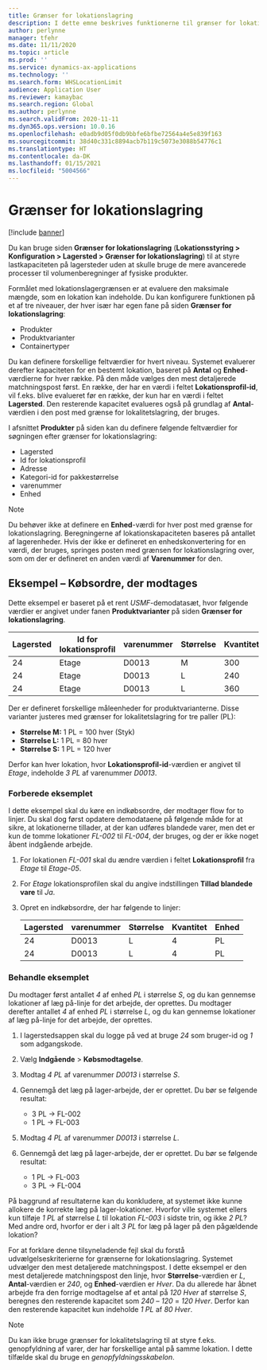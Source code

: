 ```yaml
---
title: Grænser for lokationslagring
description: I dette emne beskrives funktionerne til grænser for lokationslagring.
author: perlynne
manager: tfehr
ms.date: 11/11/2020
ms.topic: article
ms.prod: ''
ms.service: dynamics-ax-applications
ms.technology: ''
ms.search.form: WHSLocationLimit
audience: Application User
ms.reviewer: kamaybac
ms.search.region: Global
ms.author: perlynne
ms.search.validFrom: 2020-11-11
ms.dyn365.ops.version: 10.0.16
ms.openlocfilehash: e0adb9d05f0db9bbfe6bfbe72564a4e5e839f163
ms.sourcegitcommit: 38d40c331c8894acb7b119c5073e3088b54776c1
ms.translationtype: HT
ms.contentlocale: da-DK
ms.lasthandoff: 01/15/2021
ms.locfileid: "5004566"
---
```

# <a name="location-stocking-limits"></a>Grænser for lokationslagring

[!include [banner](../includes/banner.md)]

Du kan bruge siden **Grænser for lokationslagring** (**Lokationsstyring \> Konfiguration \> Lagersted \> Grænser for lokationslagring**) til at styre lastkapaciteten på lagersteder uden at skulle bruge de mere avancerede processer til volumenberegninger af fysiske produkter.

Formålet med lokationslagergrænsen er at evaluere den maksimale mængde, som en lokation kan indeholde. Du kan konfigurere funktionen på et af tre niveauer, der hver især har egen fane på siden **Grænser for lokationslagring**:

- Produkter
- Produktvarianter
- Containertyper

Du kan definere forskellige feltværdier for hvert niveau. Systemet evaluerer derefter kapaciteten for en bestemt lokation, baseret på **Antal** og **Enhed**-værdierne for hver række. På den måde vælges den mest detaljerede matchningspost først. En række, der har en værdi i feltet **Lokationsprofil-id**, vil f.eks. blive evalueret før en række, der kun har en værdi i feltet **Lagersted**. Den resterende kapacitet evalueres også på grundlag af **Antal**-værdien i den post med grænse for lokalitetslagring, der bruges.

I afsnittet **Produkter** på siden kan du definere følgende feltværdier for søgningen efter grænser for lokationslagring:

- Lagersted
- Id for lokationsprofil
- Adresse
- Kategori-id for pakkestørrelse
- varenummer
- Enhed

> [!NOTE]
> Du behøver ikke at definere en **Enhed**-værdi for hver post med grænse for lokationslagring. Beregningerne af lokationskapaciteten baseres på antallet af lagerenheder. Hvis der ikke er defineret en enhedskonvertering for en værdi, der bruges, springes posten med grænsen for lokationslagring over, som om der er defineret en anden værdi af **Varenummer** for den.

## <a name="example--purchase-order-receiving"></a>Eksempel – Købsordre, der modtages

Dette eksempel er baseret på et rent *USMF*-demodatasæt, hvor følgende værdier er angivet under fanen **Produktvarianter** på siden **Grænser for lokationslagring**.

| Lagersted | Id for lokationsprofil | varenummer | Størrelse | Kvantitet | Enhed |
|-----------|---------------------|-------------|------|----------|------|
| 24        | Etage               | D0013       | M    | 300      | Styk   |
| 24        | Etage               | D0013       | L    | 240      | Styk   |
| 24        | Etage               | D0013       | L    | 360      | Styk   |

Der er defineret forskellige måleenheder for produktvarianterne. Disse varianter justeres med grænser for lokalitetslagring for tre paller (PL):

- **Størrelse M:** 1 PL = 100 hver (Styk)
- **Størrelse L:** 1 PL = 80 hver
- **Størrelse S:** 1 PL = 120 hver

Derfor kan hver lokation, hvor **Lokationsprofil-id**-værdien er angivet til *Etage*, indeholde *3* *PL* af varenummer *D0013*.

### <a name="prepare-for-the-example"></a>Forberede eksemplet

I dette eksempel skal du køre en indkøbsordre, der modtager flow for to linjer. Du skal dog først opdatere demodataene på følgende måde for at sikre, at lokationerne tillader, at der kan udføres blandede varer, men det er kun de tomme lokationer *FL-002* til *FL-004*, der bruges, og der er ikke noget åbent indgående arbejde.

1. For lokationen *FL-001* skal du ændre værdien i feltet **Lokationsprofil** fra *Etage* til *Etage-05*.
1. For *Etage* lokationsprofilen skal du angive indstillingen **Tillad blandede vare** til *Ja*.
1. Opret en indkøbsordre, der har følgende to linjer:

    | Lagersted | varenummer | Størrelse | Kvantitet | Enhed |
    |-----------|-------------|------|----------|------|
    | 24        | D0013       | L    | 4        | PL   |
    | 24        | D0013       | L    | 4        | PL   |

### <a name="process-the-example"></a>Behandle eksemplet

Du modtager først antallet *4* af enhed *PL* i størrelse *S*, og du kan gennemse lokationer af læg på-linje for det arbejde, der oprettes. Du modtager derefter antallet *4* af enhed *PL* i størrelse *L*, og du kan gennemse lokationer af læg på-linje for det arbejde, der oprettes.

1. I lagerstedsappen skal du logge på ved at bruge *24* som bruger-id og *1* som adgangskode.
1. Vælg **Indgående** \> **Købsmodtagelse**.
1. Modtag *4* *PL* af varenummer *D0013* i størrelse *S*.
1. Gennemgå det læg på lager-arbejde, der er oprettet. Du bør se følgende resultat:

    - 3 PL -\> FL-002
    - 1 PL -\> FL-003

1. Modtag *4* *PL* af varenummer *D0013* i størrelse *L*.
1. Gennemgå det læg på lager-arbejde, der er oprettet. Du bør se følgende resultat:

    - 1 PL -\> FL-003
    - 3 PL -\> FL-004

På baggrund af resultaterne kan du konkludere, at systemet ikke kunne allokere de korrekte læg på lager-lokationer. Hvorfor ville systemet ellers kun tilføje *1* *PL* af størrelse *L* til lokation *FL-003* i sidste trin, og ikke *2* *PL*? Med andre ord, hvorfor er der i alt *3* *PL* for læg på lager på den pågældende lokation?

For at forklare denne tilsyneladende fejl skal du forstå udvælgelseskriterierne for grænserne for lokationslagring. Systemet udvælger den mest detaljerede matchningspost. I dette eksempel er den mest detaljerede matchningspost den linje, hvor **Størrelse**-værdien er *L*, **Antal**-værdien er *240*, og **Enhed**-værdien er *Hver*. Da du allerede har åbnet arbejde fra den forrige modtagelse af et antal på *120* *Hver* af størrelse *S*, beregnes den resterende kapacitet som *240* – *120* = *120* *Hver*. Derfor kan den resterende kapacitet kun indeholde *1* *PL* af *80* *Hver*.

> [!NOTE]
> Du kan ikke bruge grænser for lokalitetslagring til at styre f.eks. genopfyldning af varer, der har forskellige antal på samme lokation. I dette tilfælde skal du bruge en *genopfyldningsskabelon*.
